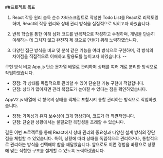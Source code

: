##프로젝트 목표
1. React 작동 원리 습득
순수 자바스크립트로 작성한 Todo List를 React로 리팩토링하며, React의 작동 원리와 상태 관리 방식을 실질적으로 익히고자 하였습니다.

2. 반복 학습을 통한 이해 심화
코드를 반복적으로 작성하고 수정하며, 개념을 단순히 이해하는 데 그치지 않고 완전히 제 것으로 만들기 위해 노력하였습니다.

3. 다양한 접근 방식을 비교 및 분석
같은 기능을 여러 방식으로 구현하며, 각 방식의 차이점을 직접적으로 이해하고 활용도를 높이고자 하였습니다.
--

구현 방식 비교
App.js
단순 문자열 배열로 관리하며 상태를 여러 개로 분리한 방식으로 작업하였습니다.

- 장점: 각 상태를 독립적으로 관리할 수 있어 단순한 기능 구현에 적합합니다.
- 단점: 상태가 많아지면 관리 복잡도가 높아질 수 있다는 점을 확인하였습니다.

AppV2.js
배열에 각 항목의 상태를 객체로 포함시켜 통합 관리하는 방식으로 작업하였습니다.

- 장점: 가독성과 유지 보수성이 크게 향상되며, 코드가 더 직관적입니다.
- 단점: 단순한 상황에서는 불필요한 복잡성을 초래할 수 있습니다.

결론
이번 프로젝트를 통해 React에서 상태 관리의 중요성과 다양한 설계 방식의 장단점을 체험할 수 있었습니다. 특히, 상황에 따라 상태를 독립적으로 관리하거나, 통합적으로 관리하는 방식을 선택해야 함을 깨달았습니다. 앞으로도 이런 경험을 바탕으로 상황에 맞는 적합한 구조를 설계할 수 있도록 노력하겠습니다.